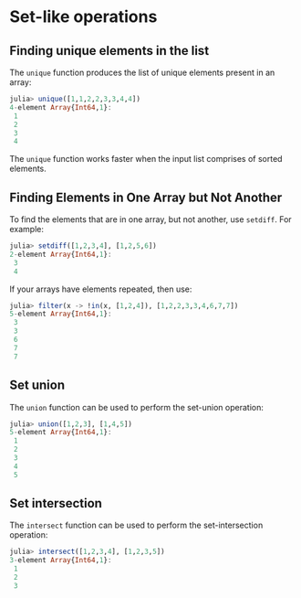 # Set-like operations

## Finding unique elements in the list

The `unique` function produces the list of unique elements present in an array:

```julia
julia> unique([1,1,2,2,3,3,4,4])
4-element Array{Int64,1}:
 1
 2
 3
 4
```

The `unique` function works faster when the input list comprises of sorted elements.

## Finding Elements in One Array but Not Another

To find the elements that are in one array, but not another, use `setdiff`. For example:

```julia
julia> setdiff([1,2,3,4], [1,2,5,6])
2-element Array{Int64,1}:
 3
 4
```

If your arrays have elements repeated, then use:
```julia
julia> filter(x -> !in(x, [1,2,4]), [1,2,2,3,3,4,6,7,7])
5-element Array{Int64,1}:
 3
 3
 6
 7
 7
```

## Set union

The `union` function can be used to perform the set-union operation:

```julia
julia> union([1,2,3], [1,4,5])
5-element Array{Int64,1}:
 1
 2
 3
 4
 5
```

## Set intersection

The `intersect` function can be used to perform the set-intersection operation:

```julia
julia> intersect([1,2,3,4], [1,2,3,5])
3-element Array{Int64,1}:
 1
 2
 3
```
